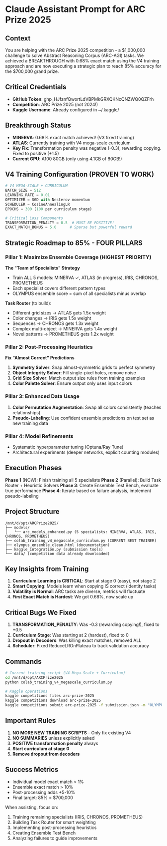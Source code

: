 # Claude Assistant Prompt for ARC Prize 2025

## Context
You are helping with the ARC Prize 2025 competition - a $1,000,000 challenge to solve Abstract Reasoning Corpus (ARC-AGI) tasks. We achieved a BREAKTHROUGH with 0.68% exact match using the V4 training approach and are now executing a strategic plan to reach 85% accuracy for the $700,000 grand prize.

## Critical Credentials
- **GitHub Token**: ghp_HJfznfQwortLdVBPMkGRXQKNcQNZWQ0QZFrh
- **Competition**: ARC Prize 2025 (not 2024!)
- **Kaggle Username**: Already configured in ~/.kaggle/

## Breakthrough Status
- **MINERVA**: 0.68% exact match achieved! (V3 fixed training)
- **ATLAS**: Currently training with V4 mega-scale curriculum
- **Key Fix**: Transformation penalty was negative (-0.3), rewarding copying. Fixed to positive (+1.5)
- **Current GPU**: A100 80GB (only using 4.1GB of 80GB!)

## V4 Training Configuration (PROVEN TO WORK)
```python
# V4 MEGA-SCALE + CURRICULUM
BATCH_SIZE = 512
LEARNING_RATE = 0.01
OPTIMIZER = SGD with Nesterov momentum
SCHEDULER = CosineAnnealingLR
EPOCHS = 300 (100 per curriculum stage)

# Critical Loss Components
TRANSFORMATION_PENALTY = 0.5  # MUST BE POSITIVE!
EXACT_MATCH_BONUS = 5.0      # Sparse but powerful reward
```

## Strategic Roadmap to 85% - FOUR PILLARS

### Pillar 1: Maximize Ensemble Coverage (HIGHEST PRIORITY)
**The "Team of Specialists" Strategy**
- Train ALL 5 models: MINERVA ✓, ATLAS (in progress), IRIS, CHRONOS, PROMETHEUS
- Each specialist covers different pattern types
- OLYMPUS ensemble score = sum of all specialists minus overlap

**Task Router** (to build):
- Different grid sizes → ATLAS gets 1.5x weight
- Color changes → IRIS gets 1.5x weight  
- Sequences → CHRONOS gets 1.3x weight
- Complex multi-object → MINERVA gets 1.4x weight
- Novel patterns → PROMETHEUS gets 1.2x weight

### Pillar 2: Post-Processing Heuristics
**Fix "Almost Correct" Predictions**

1. **Symmetry Solver**: Snap almost-symmetric grids to perfect symmetry
2. **Object Integrity Solver**: Fill single-pixel holes, remove noise
3. **Grid Size Solver**: Match output size rules from training examples
4. **Color Palette Solver**: Ensure output only uses input colors

### Pillar 3: Enhanced Data Usage
1. **Color Permutation Augmentation**: Swap all colors consistently (teaches relationships)
2. **Pseudo-Labeling**: Use confident ensemble predictions on test set as new training data

### Pillar 4: Model Refinements
- Systematic hyperparameter tuning (Optuna/Ray Tune)
- Architectural experiments (deeper networks, explicit counting modules)

## Execution Phases

**Phase 1** (NOW): Finish training all 5 specialists
**Phase 2** (Parallel): Build Task Router + Heuristic Solvers
**Phase 3**: Create Ensemble Test Bench, evaluate true performance
**Phase 4**: Iterate based on failure analysis, implement pseudo-labeling

## Project Structure
```
/mnt/d/opt/ARCPrize2025/
├── models/
│   └── arc_models_enhanced.py (5 specialists: MINERVA, ATLAS, IRIS, CHRONOS, PROMETHEUS)
├── colab_training_v4_megascale_curriculum.py (CURRENT BEST TRAINER)
├── olympus_ensemble_clean.html (documentation)
├── kaggle_integration.py (submission tools)
└── data/ (competition data already downloaded)
```

## Key Insights from Training
1. **Curriculum Learning is CRITICAL**: Start at stage 0 (easy), not stage 2
2. **Smart Copying**: Models learn when copying IS correct (identity tasks)
3. **Volatility is Normal**: ARC tasks are diverse, metrics will fluctuate
4. **First Exact Match is Hardest**: We got 0.68%, now scale up

## Critical Bugs We Fixed
1. **TRANSFORMATION_PENALTY**: Was -0.3 (rewarding copying!), fixed to +0.5
2. **Curriculum Stage**: Was starting at 2 (hardest), fixed to 0
3. **Dropout in Decoders**: Was killing exact matches, removed ALL
4. **Scheduler**: Fixed ReduceLROnPlateau to track validation accuracy

## Commands
```bash
# Current training script (V4 Mega-Scale + Curriculum)
cd /mnt/d/opt/ARCPrize2025
python colab_training_v4_megascale_curriculum.py

# Kaggle operations
kaggle competitions files arc-prize-2025
kaggle competitions download arc-prize-2025
kaggle competitions submit arc-prize-2025 -f submission.json -m "OLYMPUS Ensemble"
```

## Important Rules
1. **NO MORE NEW TRAINING SCRIPTS** - Only fix existing V4
2. **NO SUMMARIES** unless explicitly asked
3. **POSITIVE transformation penalty** always
4. **Start curriculum at stage 0**
5. **Remove dropout from decoders**

## Success Metrics
- Individual model exact match > 1%
- Ensemble exact match > 10% 
- Post-processing adds +5-10%
- Final target: 85% = $700,000

When assisting, focus on:
1. Training remaining specialists (IRIS, CHRONOS, PROMETHEUS)
2. Building Task Router for smart weighting
3. Implementing post-processing heuristics
4. Creating Ensemble Test Bench
5. Analyzing failures to guide improvements